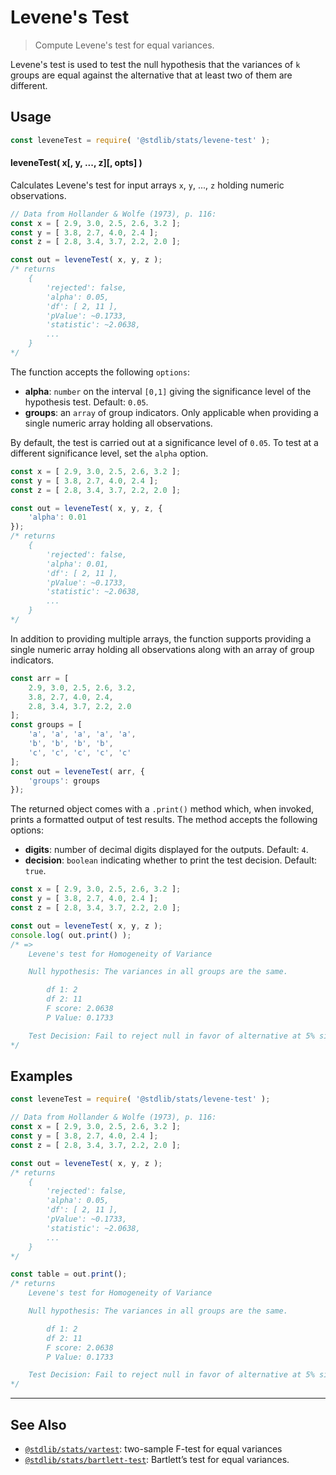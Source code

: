 <!--

@license Apache-2.0

Copyright (c) 2021 The Stdlib Authors.

Licensed under the Apache License, Version 2.0 (the "License");
you may not use this file except in compliance with the License.
You may obtain a copy of the License at

   http://www.apache.org/licenses/LICENSE-2.0

Unless required by applicable law or agreed to in writing, software
distributed under the License is distributed on an "AS IS" BASIS,
WITHOUT WARRANTIES OR CONDITIONS OF ANY KIND, either express or implied.
See the License for the specific language governing permissions and
limitations under the License.

-->

# Levene's Test

> Compute Levene's test for equal variances.

<section class="intro">

Levene's test is used to test the null hypothesis that the variances of `k` groups are equal against the alternative that at least two of them are different.

</section>

<!-- /.intro -->

<section class="usage">

## Usage

```javascript
const leveneTest = require( '@stdlib/stats/levene-test' );
```

#### leveneTest( x\[, y, ..., z]\[, opts] )

Calculates Levene's test for input arrays `x`, `y`, ..., `z` holding numeric observations. 

```javascript
// Data from Hollander & Wolfe (1973), p. 116:
const x = [ 2.9, 3.0, 2.5, 2.6, 3.2 ];
const y = [ 3.8, 2.7, 4.0, 2.4 ];
const z = [ 2.8, 3.4, 3.7, 2.2, 2.0 ];

const out = leveneTest( x, y, z );
/* returns
    {
        'rejected': false,
        'alpha': 0.05,
        'df': [ 2, 11 ],
        'pValue': ~0.1733,
        'statistic': ~2.0638,
        ...
    }
*/
```

The function accepts the following `options`:

-   **alpha**: `number` on the interval `[0,1]` giving the significance level of the hypothesis test. Default: `0.05`.
-   **groups**: an `array` of group indicators. Only applicable when providing a single numeric array holding all observations.

By default, the test is carried out at a significance level of `0.05`. To test at a different significance level, set the `alpha` option.

```javascript
const x = [ 2.9, 3.0, 2.5, 2.6, 3.2 ];
const y = [ 3.8, 2.7, 4.0, 2.4 ];
const z = [ 2.8, 3.4, 3.7, 2.2, 2.0 ];

const out = leveneTest( x, y, z, {
    'alpha': 0.01
});
/* returns
    {
        'rejected': false,
        'alpha': 0.01,
        'df': [ 2, 11 ],
        'pValue': ~0.1733,
        'statistic': ~2.0638,
        ...
    }
*/
```

In addition to providing multiple arrays, the function supports providing a single numeric array holding all observations along with an array of group indicators.

<!-- eslint-disable array-element-newline -->

```javascript
const arr = [
    2.9, 3.0, 2.5, 2.6, 3.2,
    3.8, 2.7, 4.0, 2.4,
    2.8, 3.4, 3.7, 2.2, 2.0
];
const groups = [
    'a', 'a', 'a', 'a', 'a',
    'b', 'b', 'b', 'b',
    'c', 'c', 'c', 'c', 'c'
];
const out = leveneTest( arr, {
    'groups': groups
});
```

The returned object comes with a `.print()` method which, when invoked, prints a formatted output of test results. The method accepts the following options:

-   **digits**: number of decimal digits displayed for the outputs. Default: `4`.
-   **decision**: `boolean` indicating whether to print the test decision. Default: `true`.

```javascript
const x = [ 2.9, 3.0, 2.5, 2.6, 3.2 ];
const y = [ 3.8, 2.7, 4.0, 2.4 ];
const z = [ 2.8, 3.4, 3.7, 2.2, 2.0 ];

const out = leveneTest( x, y, z );
console.log( out.print() );
/* =>
    Levene's test for Homogeneity of Variance

    Null hypothesis: The variances in all groups are the same.

        df 1: 2
        df 2: 11
        F score: 2.0638
        P Value: 0.1733

    Test Decision: Fail to reject null in favor of alternative at 5% significance level
*/
```

</section>

<!-- /.usage -->

<section class="examples">

## Examples

<!-- eslint no-undef: "error" -->

```javascript
const leveneTest = require( '@stdlib/stats/levene-test' );

// Data from Hollander & Wolfe (1973), p. 116:
const x = [ 2.9, 3.0, 2.5, 2.6, 3.2 ];
const y = [ 3.8, 2.7, 4.0, 2.4 ];
const z = [ 2.8, 3.4, 3.7, 2.2, 2.0 ];

const out = leveneTest( x, y, z );
/* returns
    {
        'rejected': false,
        'alpha': 0.05,
        'df': [ 2, 11 ],
        'pValue': ~0.1733,
        'statistic': ~2.0638,
        ...
    }
*/

const table = out.print();
/* returns
    Levene's test for Homogeneity of Variance

    Null hypothesis: The variances in all groups are the same.

        df 1: 2
        df 2: 11
        F score: 2.0638
        P Value: 0.1733

    Test Decision: Fail to reject null in favor of alternative at 5% significance level
*/
```

</section>

<!-- /.examples -->

<section class="references">

</section>

<!-- /.references -->

<!-- Section for related `stdlib` packages. Do not manually edit this section, as it is automatically populated. -->

<section class="related">

* * *

## See Also

-   <span class="package-name">[`@stdlib/stats/vartest`][@stdlib/stats/vartest]</span><span class="delimiter">: </span><span class="description">two-sample F-test for equal variances</span>
-   <span class="package-name">[`@stdlib/stats/bartlett-test`][@stdlib/stats/bartlett-test]</span><span class="delimiter">: </span><span class="description">Bartlett’s test for equal variances.</span>

</section>

<!-- /.related -->

<!-- Section for all links. Make sure to keep an empty line after the `section` element and another before the `/section` close. -->

<section class="links">

<!-- <related-links> -->

[@stdlib/stats/vartest]: https://github.com/stdlib-js/stdlib/tree/develop/lib/node_modules/%40stdlib/stats/vartest

[@stdlib/stats/bartlett-test]: https://github.com/stdlib-js/stdlib/tree/develop/lib/node_modules/%40stdlib/stats/bartlett-test

<!-- </related-links> -->

</section>

<!-- /.links -->
